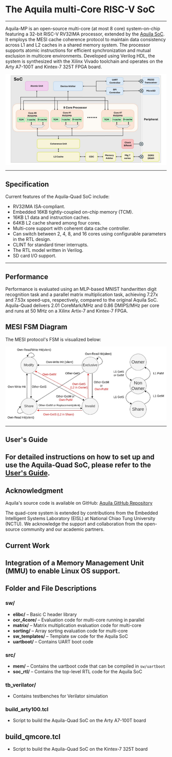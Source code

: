 # The Aquila multi-Core RISC-V SoC

---

Aquila-MP is an open-source multi-core (at most 8 core) system-on-chip featuring a 32-bit RISC-V RV32IMA processor, extended by the [Aquila SoC](https://github.com/eisl-nctu/aquila). It employs the MESI cache coherence protocol to maintain data consistency across L1 and L2 caches in a shared memory system. The processor supports atomic instructions for efficient synchronization and mutual exclusion in multicore environments. Developed using Verilog HDL, the system is synthesized with the Xilinx Vivado toolchain and operates on the Arty A7-100T and Kintex-7 325T FPGA board.

![Architecture Diagram](architecture.jpg)

---

## **Specification**

Current features of the Aquila-Quad SoC include:

- RV32IMA ISA-compliant.
- Embedded 16KB tightly-coupled on-chip memory (TCM).
- 16KB L1 data and instruction caches.
- 64KB L2 cache shared among four cores.
- Multi-core support with coherent data cache controller.
- Can switch between 2, 4, 8, and 16 cores using configurable parameters in the RTL design.
- CLINT for standard timer interrupts.
- The RTL model written in Verilog.
- SD card I/O support.

---

## **Performance**
Performance is evaluated using an MLP-based MNIST handwritten digit recognition task and a parallel matrix multiplication task, achieving 7.27x and 7.53x speed-ups, respectively, compared to the original Aquila SoC. Aquila-Quad delivers 2.01 CoreMark/MHz and 0.86 DMIPS/MHz per core and runs at 50 MHz on a Xilinx Artix-7 and Kintex-7 FPGA.

## **MESI FSM Diagram**  
The MESI protocol's FSM is visualized below:  

![MESI FSM Diagram](MESI.jpg)

---

## **User's Guide**
For detailed instructions on how to set up and use the Aquila-Quad SoC, please refer to the [User's Guide](user_guide.md).
---

## **Acknowledgment**  
Aquila's source code is available on GitHub: [Aquila GitHub Repository](https://github.com/eisl-nctu/aquila)

The quad-core system is extended by contributions from the Embedded Intelligent Systems Laboratory (EISL) at National Chiao Tung University (NCTU). We acknowledge the support and collaboration from the open-source community and our academic partners.

## **Current Work**
Integration of a Memory Management Unit (MMU) to enable Linux OS support.
---

## **Folder and File Descriptions**

### **sw/**  
- **elibc/** – Basic C header library  
- **ocr_4core/** – Evaluation code for multi-core running in parallel  
- **matrix/** – Matrix multiplication evaluation code for multi-core
- **sorting/** – Array sorting evaluation code for multi-core
- **sw_templates/** – Template sw code for the Aquila SoC
- **uartboot/** – Contains UART boot code 

### **src/**  
- **mem/** – Contains the uartboot code that can be compiled in `sw/uartboot`
- **soc_rtl/** – Contains the top-level RTL code for the Aquila SoC  

### **tb_verilator/**
- Contains testbenches for Verilator simulation

### **build_arty100.tcl**
- Script to build the Aquila-Quad SoC on the Arty A7-100T board

## **build_qmcore.tcl**
- Script to build the Aquila-Quad SoC on the Kintex-7 325T board